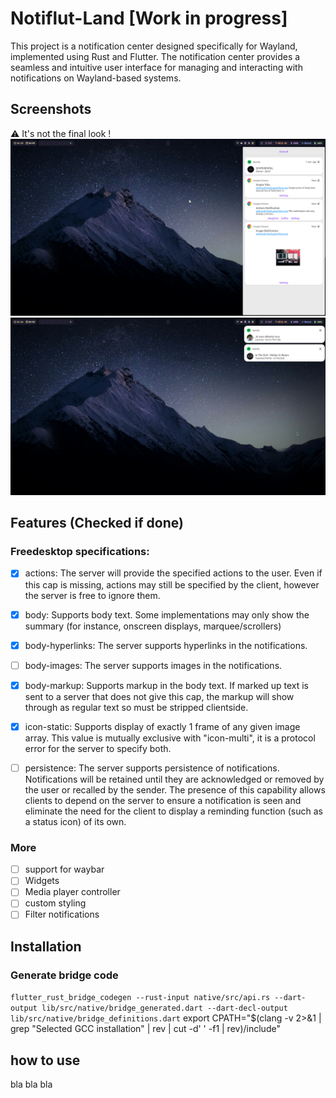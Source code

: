 # Notiflut-Land [Work in progress]

This project is a notification center designed specifically for Wayland, implemented using Rust and Flutter. The notification center provides a seamless and intuitive user interface for managing and interacting with notifications on Wayland-based systems.


## Screenshots

⚠️ It's not the final look !
![App Screenshot](/images/notification_center.png)
![App Screenshot](/images/notification_popup.png)


## Features (Checked if done)

### Freedesktop specifications:

- [x] actions: The server will provide the specified actions to the user. Even if this cap is missing, actions may still be specified by the client, however the server is free to ignore them.

- [x] body: Supports body text. Some implementations may only show the summary (for instance, onscreen displays, marquee/scrollers)
- [x] body-hyperlinks:	The server supports hyperlinks in the notifications.
- [ ] body-images: The server supports images in the notifications.
- [x] body-markup: Supports markup in the body text. If marked up text is sent to a server that does not give this cap, the markup will show through as regular text so must be stripped clientside.
- [x] icon-static: Supports display of exactly 1 frame of any given image array. This value is mutually exclusive with "icon-multi", it is a protocol error for the server to specify both.
- [ ] persistence: The server supports persistence of notifications. Notifications will be retained until they are acknowledged or removed by the user or recalled by the sender. The presence of this capability allows clients to depend on the server to ensure a notification is seen and eliminate the need for the client to display a reminding function (such as a status icon) of its own.

### More
- [ ] support for waybar
- [ ] Widgets
- [ ] Media player controller
- [ ] custom styling
- [ ] Filter notifications

## Installation
### Generate bridge code
`flutter_rust_bridge_codegen --rust-input native/src/api.rs --dart-output lib/src/native/bridge_generated.dart --dart-decl-output lib/src/native/bridge_definitions.dart`
export CPATH="$(clang -v 2>&1 | grep "Selected GCC installation" | rev | cut -d' ' -f1 | rev)/include"
    
## how to use

bla bla bla


